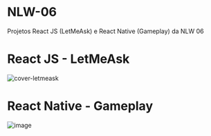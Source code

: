 # NLW-06
Projetos React JS (LetMeAsk) e React Native (Gameplay) da NLW 06

# React JS - LetMeAsk

![cover-letmeask](https://user-images.githubusercontent.com/62821098/203551364-a9d6e60e-293d-41f5-bbf5-6b5ea8e81965.svg)

# React Native - Gameplay

![image](https://user-images.githubusercontent.com/62821098/203551435-d39dcf1a-30b9-455f-b392-06feac44a064.png)
